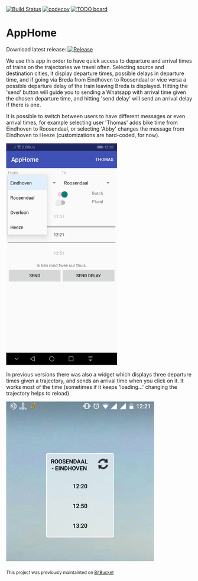 [![Build Status](https://travis-ci.org/PHPirates/AppHome.svg?branch=master)](https://travis-ci.org/PHPirates/AppHome) 
[![codecov](https://codecov.io/gh/phpirates/apphome/branch/master/graph/badge.svg)](https://codecov.io/gh/phpirates/apphome)
[![TODO board](https://imdone.io/api/1.0/projects/5ae048b775e50c7dfbd31049/badge)](https://imdone.io/app#/board/PHPirates/AppHome)

# AppHome

Download latest release: [![Release](https://img.shields.io/github/release/PHPirates/AppHome.svg)](https://github.com/PHPirates/AppHome/releases/latest)

We use this app in order to have quick access to departure and arrival times of trains on the trajectories we travel often. Selecting source and destination cities, it display departure times, possible delays in departure time, and if going via Breda from Eindhoven to Roosendaal or vice versa a possible departure delay of the train leaving Breda is displayed. Hitting the 'send' button will guide you to sending a Whatsapp with arrival time given the chosen departure time, and hitting 'send delay' will send an arrival delay if there is one.

It is possible to switch between users to have different messages or even arrival times, for example selecting user 'Thomas' adds bike time from Eindhoven to Roosendaal, or selecting 'Abby' changes the message from Eindhoven to Heeze (customizations are hard-coded, for now).

<img src="https://github.com/PHPirates/AppHome/raw/master/Screenshot1.6.0.jpg" width="300">

In previous versions there was also a widget which displays three departure times given a trajectory, and sends an arrival time when you click on it. It works most of the time (sometimes if it keeps 'loading...' changing the trajectory helps to reload).

![Widget Screenshot](ScreenshotWidget.png?raw=true "Widget Screenshot")

<sub>This project was previously maintainted on [BitBucket](https://bitbucket.org/slideclimb/apphome/overview)</sub>
